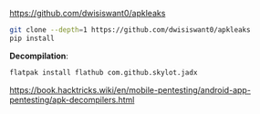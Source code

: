 https://github.com/dwisiswant0/apkleaks
```bash
git clone --depth=1 https://github.com/dwisiswant0/apkleaks
pip install
```

**Decompilation**:
```bash
flatpak install flathub com.github.skylot.jadx
```

https://book.hacktricks.wiki/en/mobile-pentesting/android-app-pentesting/apk-decompilers.html
